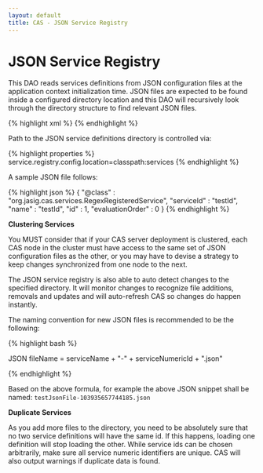 ```yaml
---
layout: default
title: CAS - JSON Service Registry
---
```


# JSON Service Registry
This DAO reads services definitions from JSON configuration files at the application context initialization time.
JSON files are
expected to be found inside a configured directory location and this DAO will recursively look through
the directory structure to find relevant JSON files.

{% highlight xml %}
<alias name="jsonServiceRegistryDao" alias="serviceRegistryDao" />
{% endhighlight %}

Path to the JSON service definitions directory is controlled via:

{% highlight properties %}
service.registry.config.location=classpath:services
{% endhighlight %}

A sample JSON file follows:

{% highlight json %}
{
  "@class" : "org.jasig.cas.services.RegexRegisteredService",
  "serviceId" : "testId",
  "name" : "testId",
  "id" : 1,
  "evaluationOrder" : 0
}
{% endhighlight %}

<div class="alert alert-warning"><strong>Clustering Services</strong><p>
You MUST consider that if your CAS server deployment is clustered, each CAS node in the cluster must have
access to the same set of JSON configuration files as the other, or you may have to devise a strategy to keep
changes synchronized from one node to the next.
</p></div>

The JSON service registry is also able to auto detect changes to the specified directory. It will monitor changes to recognize
file additions, removals and updates and will auto-refresh CAS so changes do happen instantly.

The naming convention for new JSON files is recommended to be the following:


{% highlight bash %}

JSON fileName = serviceName + "-" + serviceNumericId + ".json"

{% endhighlight %}


Based on the above formula, for example the above JSON snippet shall be named: `testJsonFile-103935657744185.json`

<div class="alert alert-warning"><strong>Duplicate Services</strong><p>
As you add more files to the directory, you need to be absolutely sure that no two service definitions
will have the same id. If this happens, loading one definition will stop loading the other. While service ids
can be chosen arbitrarily, make sure all service numeric identifiers are unique. CAS will also output warnings
if duplicate data is found.
</p></div>

